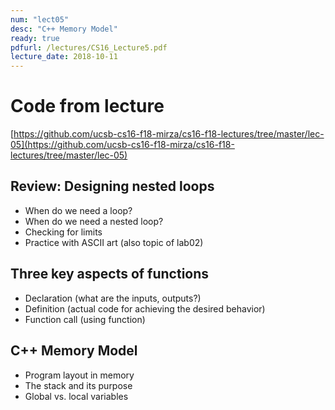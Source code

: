 ```yaml
---
num: "lect05"
desc: "C++ Memory Model"
ready: true
pdfurl: /lectures/CS16_Lecture5.pdf
lecture_date: 2018-10-11 
---
```


# Code from lecture
[https://github.com/ucsb-cs16-f18-mirza/cs16-f18-lectures/tree/master/lec-05](https://github.com/ucsb-cs16-f18-mirza/cs16-f18-lectures/tree/master/lec-05)

## Review: Designing nested loops
* When do we need a loop?
* When do we need a nested loop?
* Checking for limits
* Practice with ASCII art (also topic of lab02)

## Three key aspects of functions
* Declaration (what are the inputs, outputs?)
* Definition  (actual code for achieving the desired behavior)
* Function call (using function)


## C++ Memory Model
* Program layout in memory
* The stack and its purpose
* Global vs. local variables




